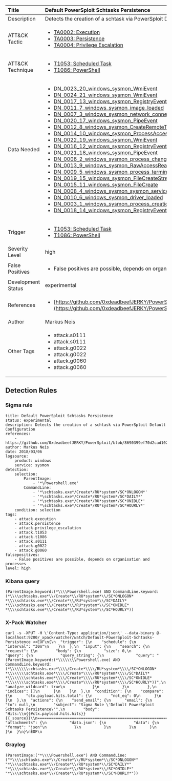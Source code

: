| Title                | Default PowerSploit Schtasks Persistence                                                                                                                                                 |
|:---------------------|:------------------------------------------------------------------------------------------------------------------------------------------------------------|
| Description          | Detects the creation of a schtask via PowerSploit Default Configuration                                                                                                                                           |
| ATT&amp;CK Tactic    | <ul><li>[TA0002: Execution](https://attack.mitre.org/tactics/TA0002)</li><li>[TA0003: Persistence](https://attack.mitre.org/tactics/TA0003)</li><li>[TA0004: Privilege Escalation](https://attack.mitre.org/tactics/TA0004)</li></ul>  |
| ATT&amp;CK Technique | <ul><li>[T1053: Scheduled Task](https://attack.mitre.org/techniques/T1053)</li><li>[T1086: PowerShell](https://attack.mitre.org/techniques/T1086)</li></ul>                             |
| Data Needed          | <ul><li>[DN_0023_20_windows_sysmon_WmiEvent](../Data_Needed/DN_0023_20_windows_sysmon_WmiEvent.md)</li><li>[DN_0024_21_windows_sysmon_WmiEvent](../Data_Needed/DN_0024_21_windows_sysmon_WmiEvent.md)</li><li>[DN_0017_13_windows_sysmon_RegistryEvent](../Data_Needed/DN_0017_13_windows_sysmon_RegistryEvent.md)</li><li>[DN_0011_7_windows_sysmon_image_loaded](../Data_Needed/DN_0011_7_windows_sysmon_image_loaded.md)</li><li>[DN_0007_3_windows_sysmon_network_connection](../Data_Needed/DN_0007_3_windows_sysmon_network_connection.md)</li><li>[DN_0020_17_windows_sysmon_PipeEvent](../Data_Needed/DN_0020_17_windows_sysmon_PipeEvent.md)</li><li>[DN_0012_8_windows_sysmon_CreateRemoteThread](../Data_Needed/DN_0012_8_windows_sysmon_CreateRemoteThread.md)</li><li>[DN_0014_10_windows_sysmon_ProcessAccess](../Data_Needed/DN_0014_10_windows_sysmon_ProcessAccess.md)</li><li>[DN_0022_19_windows_sysmon_WmiEvent](../Data_Needed/DN_0022_19_windows_sysmon_WmiEvent.md)</li><li>[DN_0016_12_windows_sysmon_RegistryEvent](../Data_Needed/DN_0016_12_windows_sysmon_RegistryEvent.md)</li><li>[DN_0021_18_windows_sysmon_PipeEvent](../Data_Needed/DN_0021_18_windows_sysmon_PipeEvent.md)</li><li>[DN_0006_2_windows_sysmon_process_changed_a_file_creation_time](../Data_Needed/DN_0006_2_windows_sysmon_process_changed_a_file_creation_time.md)</li><li>[DN_0013_9_windows_sysmon_RawAccessRead](../Data_Needed/DN_0013_9_windows_sysmon_RawAccessRead.md)</li><li>[DN_0009_5_windows_sysmon_process_terminated](../Data_Needed/DN_0009_5_windows_sysmon_process_terminated.md)</li><li>[DN_0019_15_windows_sysmon_FileCreateStreamHash](../Data_Needed/DN_0019_15_windows_sysmon_FileCreateStreamHash.md)</li><li>[DN_0015_11_windows_sysmon_FileCreate](../Data_Needed/DN_0015_11_windows_sysmon_FileCreate.md)</li><li>[DN_0008_4_windows_sysmon_sysmon_service_state_changed](../Data_Needed/DN_0008_4_windows_sysmon_sysmon_service_state_changed.md)</li><li>[DN_0010_6_windows_sysmon_driver_loaded](../Data_Needed/DN_0010_6_windows_sysmon_driver_loaded.md)</li><li>[DN_0003_1_windows_sysmon_process_creation](../Data_Needed/DN_0003_1_windows_sysmon_process_creation.md)</li><li>[DN_0018_14_windows_sysmon_RegistryEvent](../Data_Needed/DN_0018_14_windows_sysmon_RegistryEvent.md)</li></ul>                                                         |
| Trigger              | <ul><li>[T1053: Scheduled Task](../Triggers/T1053.md)</li><li>[T1086: PowerShell](../Triggers/T1086.md)</li></ul>  |
| Severity Level       | high                                                                                                                                                 |
| False Positives      | <ul><li>False positives are possible, depends on organisation and processes</li></ul>                                                                  |
| Development Status   | experimental                                                                                                                                                |
| References           | <ul><li>[https://github.com/0xdeadbeefJERKY/PowerSploit/blob/8690399ef70d2cad10213575ac67e8fa90ddf7c3/Persistence/Persistence.psm1](https://github.com/0xdeadbeefJERKY/PowerSploit/blob/8690399ef70d2cad10213575ac67e8fa90ddf7c3/Persistence/Persistence.psm1)</li></ul>                                                          |
| Author               | Markus Neis                                                                                                                                                |
| Other Tags           | <ul><li>attack.s0111</li><li>attack.s0111</li><li>attack.g0022</li><li>attack.g0022</li><li>attack.g0060</li><li>attack.g0060</li></ul> | 

## Detection Rules

### Sigma rule

```
title: Default PowerSploit Schtasks Persistence 
status: experimental
description: Detects the creation of a schtask via PowerSploit Default Configuration 
references:
    - https://github.com/0xdeadbeefJERKY/PowerSploit/blob/8690399ef70d2cad10213575ac67e8fa90ddf7c3/Persistence/Persistence.psm1
author: Markus Neis
date: 2018/03/06
logsource:
    product: windows
    service: sysmon
detection:
    selection:
        ParentImage:
            - '*\Powershell.exe'
        CommandLine:
            - '*\schtasks.exe*/Create*/RU*system*/SC*ONLOGON*'
            - '*\schtasks.exe*/Create*/RU*system*/SC*DAILY*'
            - '*\schtasks.exe*/Create*/RU*system*/SC*ONIDLE*'
            - '*\schtasks.exe*/Create*/RU*system*/SC*HOURLY*'
    condition: selection
tags:
    - attack.execution
    - attack.persistence
    - attack.privilege_escalation
    - attack.t1053
    - attack.t1086
    - attack.s0111
    - attack.g0022
    - attack.g0060
falsepositives:
    - False positives are possible, depends on organisation and processes
level: high

```





### Kibana query

```
(ParentImage.keyword:(*\\\\Powershell.exe) AND CommandLine.keyword:(*\\\\schtasks.exe*\\/Create*\\/RU*system*\\/SC*ONLOGON* *\\\\schtasks.exe*\\/Create*\\/RU*system*\\/SC*DAILY* *\\\\schtasks.exe*\\/Create*\\/RU*system*\\/SC*ONIDLE* *\\\\schtasks.exe*\\/Create*\\/RU*system*\\/SC*HOURLY*))
```





### X-Pack Watcher

```
curl -s -XPUT -H \'Content-Type: application/json\' --data-binary @- localhost:9200/_xpack/watcher/watch/Default-PowerSploit-Schtasks-Persistence <<EOF\n{\n  "trigger": {\n    "schedule": {\n      "interval": "30m"\n    }\n  },\n  "input": {\n    "search": {\n      "request": {\n        "body": {\n          "size": 0,\n          "query": {\n            "query_string": {\n              "query": "(ParentImage.keyword:(*\\\\\\\\Powershell.exe) AND CommandLine.keyword:(*\\\\\\\\schtasks.exe*\\\\/Create*\\\\/RU*system*\\\\/SC*ONLOGON* *\\\\\\\\schtasks.exe*\\\\/Create*\\\\/RU*system*\\\\/SC*DAILY* *\\\\\\\\schtasks.exe*\\\\/Create*\\\\/RU*system*\\\\/SC*ONIDLE* *\\\\\\\\schtasks.exe*\\\\/Create*\\\\/RU*system*\\\\/SC*HOURLY*))",\n              "analyze_wildcard": true\n            }\n          }\n        },\n        "indices": []\n      }\n    }\n  },\n  "condition": {\n    "compare": {\n      "ctx.payload.hits.total": {\n        "not_eq": 0\n      }\n    }\n  },\n  "actions": {\n    "send_email": {\n      "email": {\n        "to": null,\n        "subject": "Sigma Rule \'Default PowerSploit Schtasks Persistence\'",\n        "body": "Hits:\\n{{#ctx.payload.hits.hits}}{{_source}}\\n================================================================================\\n{{/ctx.payload.hits.hits}}",\n        "attachments": {\n          "data.json": {\n            "data": {\n              "format": "json"\n            }\n          }\n        }\n      }\n    }\n  }\n}\nEOF\n
```





### Graylog

```
(ParentImage:("*\\\\Powershell.exe") AND CommandLine:("*\\\\schtasks.exe*\\/Create*\\/RU*system*\\/SC*ONLOGON*" "*\\\\schtasks.exe*\\/Create*\\/RU*system*\\/SC*DAILY*" "*\\\\schtasks.exe*\\/Create*\\/RU*system*\\/SC*ONIDLE*" "*\\\\schtasks.exe*\\/Create*\\/RU*system*\\/SC*HOURLY*"))
```


